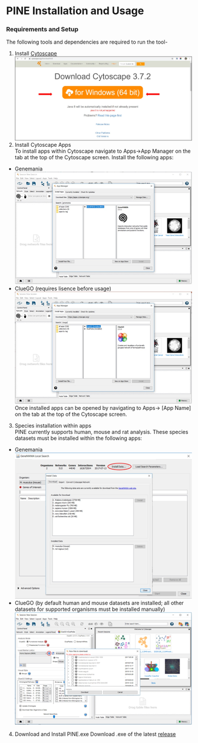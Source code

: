 # PINE Installation and Usage

### Requirements and Setup
The following tools and dependencies are required to run the tool-
1. Install [Cytoscape](https://cytoscape.org/download.html)
![alt text](Image/cytoscape.jpg)
2. Install Cytoscape Apps\
To install apps within Cytoscape navigate to Apps->App Manager on the tab at the top of the Cytoscape screen. Install the following apps:
- Genemania
![alt text](Image/genemania.jpg)
- ClueGO (requires lisence before usage)
![alt text](Image/cluego.jpg)
Once installed apps can be opened by navigating to Apps-> [App Name] on the tab at the top of the Cytoscape screen.
3. Species installation within apps\
PINE currently supports human, mouse and rat analysis. These species datasets must be installed within the following apps:
- Genemania
![alt text](Image/genemania-species-install.jpg)
- ClueGO (by default human and mouse datasets are installed; all other datasets for supported organisms must be installed manually)
![alt text](Image/cluego-species-install.jpg)
4. Download and Install PINE.exe
Download .exe of the latest [release](https://github.com/Niveda-S/PINE/releases)
